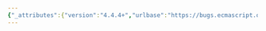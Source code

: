 ```yaml
---
{"_attributes":{"version":"4.4.4+","urlbase":"https://bugs.ecmascript.org/","maintainer":"dherman@mozilla.com"},"bug":{"bug_id":941,"creation_ts":"2012-11-07 14:13:00 -0800","short_desc":"15.10.2.3: \"Matcher\" font","delta_ts":"2012-11-23 09:45:54 -0800","product":"Draft for 6th Edition","component":"editorial issue","version":"Rev 11: October 26, 2012 Draft","rep_platform":"All","op_sys":"All","bug_status":"RESOLVED","resolution":"FIXED","priority":"Normal","bug_severity":"trivial","everconfirmed":true,"reporter":{"uid":"jmdyck","name":"Michael Dyck"},"assigned_to":{"uid":"allen","name":"Allen Wirfs-Brock"},"long_desc":[{"commentid":2435,"comment_count":0,"who":{"uid":"jmdyck","name":"Michael Dyck"},"bug_when":"2012-11-07 14:13:37 -0800","thetext":"In 15.10.2.3 \"Disjunction\",\npara 1 says:\n    The production Disjunction :: Alternative evaluates by evaluating\n    Alternative to obtain a Matcher and returning that Matcher.\nwhere both occurrences of \"Matcher\" are in an italic font.\n\nFor consistency, change to an upright font.\n(See, e.g. 15.10.2.5 rule 2 and 15.10.2.8 rule 3.)"},{"commentid":2519,"comment_count":1,"who":{"uid":"allen","name":"Allen Wirfs-Brock"},"bug_when":"2012-11-22 10:14:09 -0800","thetext":"corrected in rev 12 editor's draft"},{"commentid":2695,"comment_count":2,"who":{"uid":"allen","name":"Allen Wirfs-Brock"},"bug_when":"2012-11-23 09:45:54 -0800","thetext":"corrected in rev 12, Nov. 22, 2012 draft"}]}}
---
```


